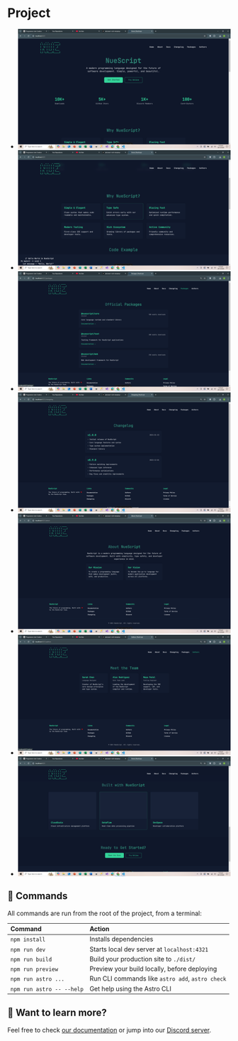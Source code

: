 # Project

- ![fasdfsffsdf](./images/fasdfsffsdf.png)
- ![fadsfdfs](./images/fadsfdfs.png)
- ![fadsfsd](./images/fadsfsd.png)
- ![fadsfsdf](./images/fadsfsdf.png)
- ![fasdf](./images/fasdf.png)
- ![fasdfdfs](./images/fasdfdfs.png)
- ![fsadf](./images/fsadf.png)


## 🧞 Commands

All commands are run from the root of the project, from a terminal:

| Command                   | Action                                           |
| :------------------------ | :----------------------------------------------- |
| `npm install`             | Installs dependencies                            |
| `npm run dev`             | Starts local dev server at `localhost:4321`      |
| `npm run build`           | Build your production site to `./dist/`          |
| `npm run preview`         | Preview your build locally, before deploying     |
| `npm run astro ...`       | Run CLI commands like `astro add`, `astro check` |
| `npm run astro -- --help` | Get help using the Astro CLI                     |

## 👀 Want to learn more?

Feel free to check [our documentation](https://docs.astro.build) or jump into our [Discord server](https://astro.build/chat).
